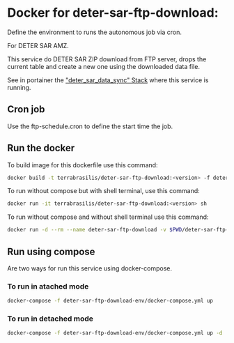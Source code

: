 # Docker for deter-sar-ftp-download:

Define the environment to runs the autonomous job via cron.

For DETER SAR AMZ.

This service do DETER SAR ZIP download from FTP server, drops the current table and create a new one using the downloaded data file.

See in portainer the ["deter_sar_data_sync" Stack](http://terrabrasilis.dpi.inpe.br/portainer/#/stacks/deterb_data_sync?id=19&type=1&external=false) where this service is running.

## Cron job

Use the ftp-schedule.cron to define the start time the job.

## Run the docker

To build image for this dockerfile use this command:

```bash
docker build -t terrabrasilis/deter-sar-ftp-download:<version> -f deter-sar-ftp-download-env/Dockerfile .
```

To run without compose but with shell terminal, use this command:

```bash
docker run -it terrabrasilis/deter-sar-ftp-download:<version> sh
```


To run without compose and without shell terminal use this command:

```bash
docker run -d --rm --name deter-sar-ftp-download -v $PWD/deter-sar-ftp-download/data:/usr/local/data terrabrasilis/deter-sar-ftp-download:<version>
```

## Run using compose

Are two ways for run this service using docker-compose.

### To run in atached mode

```bash
docker-compose -f deter-sar-ftp-download-env/docker-compose.yml up
```

### To run in detached mode

```bash
docker-compose -f deter-sar-ftp-download-env/docker-compose.yml up -d
```